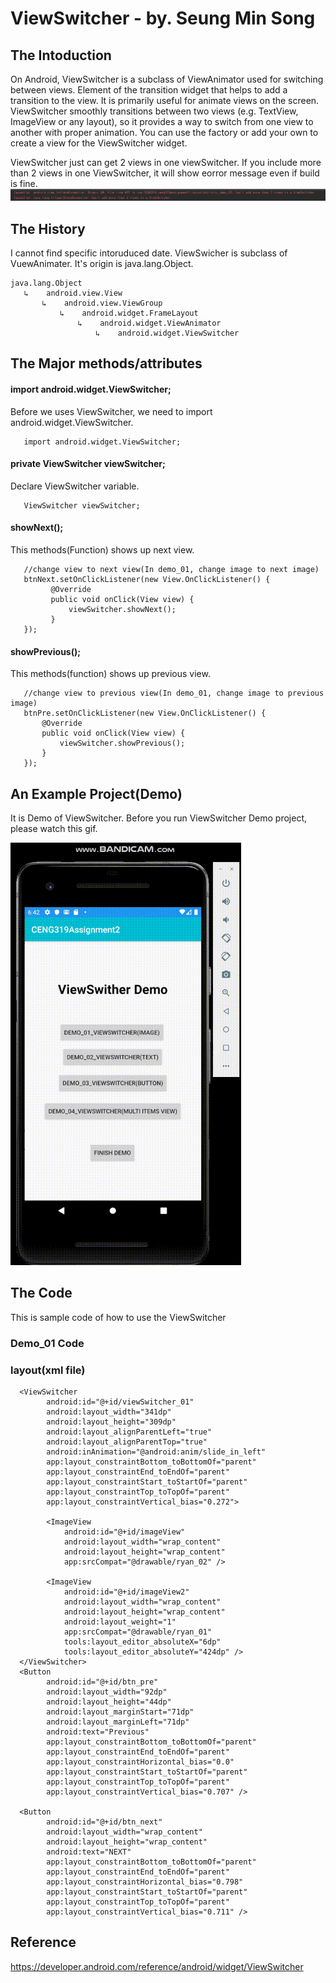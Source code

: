 
# ViewSwitcher - by. Seung Min Song
## The Intoduction

On Android, ViewSwitcher is a subclass of ViewAnimator used for switching between views. Element of the transition widget that helps to add a transition to the view. It is primarily useful for animate views on the screen. ViewSwitcher smoothly transitions between two views (e.g. TextView, ImageView or any layout), so it provides a way to switch from one view to another with proper animation. You can use the factory or add your own to create a view for the ViewSwitcher widget.

ViewSwitcher just can get 2 views in one viewSwitcher. If you include more than 2 views in one ViewSwitcher, it will show eorror message even if build is fine.
  ![error msg](https://github.com/SeungMin-Song/CENG319A2/blob/master/ForREADME.md/error_msg.PNG)


## The History

I cannot find specific intoruduced date.
ViewSwicher is subclass of VuewAnimater. It's origin is java.lang.Object.

```
java.lang.Object
   ↳	android.view.View
 	   ↳	android.view.ViewGroup
 	 	   ↳	android.widget.FrameLayout
 	 	 	   ↳	android.widget.ViewAnimator
 	 	 	 	   ↳	android.widget.ViewSwitcher
```

## The Major methods/attributes

<h4>import android.widget.ViewSwitcher;</h4>
Before we uses ViewSwitcher, we need to import android.widget.ViewSwitcher.

```
   import android.widget.ViewSwitcher;
```

<h4>private ViewSwitcher viewSwitcher;</h4>
Declare ViewSwitcher variable.

```
   ViewSwitcher viewSwitcher;
```

<h4>showNext();</h4>
This methods(Function) shows up next view. 

```
   //change view to next view(In demo_01, change image to next image)
   btnNext.setOnClickListener(new View.OnClickListener() {
         @Override
         public void onClick(View view) {
             viewSwitcher.showNext();
         }
   });
```

<h4>showPrevious();</h4>
This methods(function) shows up previous view.

```
   //change view to previous view(In demo_01, change image to previous image)
   btnPre.setOnClickListener(new View.OnClickListener() {
       @Override
       public void onClick(View view) {
           viewSwitcher.showPrevious();
       }
   });
```

## An Example Project(Demo)
It is Demo of ViewSwitcher. Before you run ViewSwitcher Demo project, please watch this gif.

![gif demo](https://github.com/SeungMin-Song/CENG319A2/blob/master/ForREADME.md/ViewSwitcher_Demo.gif)
  

## The Code
This is sample code of how to use the ViewSwitcher
### Demo_01 Code
<h3>layout(xml file)</h3>

```
  <ViewSwitcher
        android:id="@+id/viewSwitcher_01"
        android:layout_width="341dp"
        android:layout_height="309dp"
        android:layout_alignParentLeft="true"
        android:layout_alignParentTop="true"
        android:inAnimation="@android:anim/slide_in_left"
        app:layout_constraintBottom_toBottomOf="parent"
        app:layout_constraintEnd_toEndOf="parent"
        app:layout_constraintStart_toStartOf="parent"
        app:layout_constraintTop_toTopOf="parent"
        app:layout_constraintVertical_bias="0.272">

        <ImageView
            android:id="@+id/imageView"
            android:layout_width="wrap_content"
            android:layout_height="wrap_content"
            app:srcCompat="@drawable/ryan_02" />

        <ImageView
            android:id="@+id/imageView2"
            android:layout_width="wrap_content"
            android:layout_height="wrap_content"
            android:layout_weight="1"
            app:srcCompat="@drawable/ryan_01"
            tools:layout_editor_absoluteX="6dp"
            tools:layout_editor_absoluteY="424dp" />
  </ViewSwitcher>
  <Button
        android:id="@+id/btn_pre"
        android:layout_width="92dp"
        android:layout_height="44dp"
        android:layout_marginStart="71dp"
        android:layout_marginLeft="71dp"
        android:text="Previous"
        app:layout_constraintBottom_toBottomOf="parent"
        app:layout_constraintEnd_toEndOf="parent"
        app:layout_constraintHorizontal_bias="0.0"
        app:layout_constraintStart_toStartOf="parent"
        app:layout_constraintTop_toTopOf="parent"
        app:layout_constraintVertical_bias="0.707" />

  <Button
        android:id="@+id/btn_next"
        android:layout_width="wrap_content"
        android:layout_height="wrap_content"
        android:text="NEXT"
        app:layout_constraintBottom_toBottomOf="parent"
        app:layout_constraintEnd_toEndOf="parent"
        app:layout_constraintHorizontal_bias="0.798"
        app:layout_constraintStart_toStartOf="parent"
        app:layout_constraintTop_toTopOf="parent"
        app:layout_constraintVertical_bias="0.711" />
```

## Reference
https://developer.android.com/reference/android/widget/ViewSwitcher
